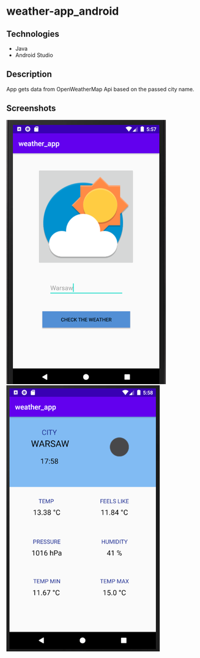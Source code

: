 # weather-app_android

## Technologies
* Java
* Android Studio


## Description
App gets data from OpenWeatherMap Api based on the passed city name.

## Screenshots


![Screen1](./weather-app.png)
![Screen1](./weather-app2.png)
